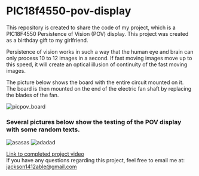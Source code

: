 # PIC18f4550-pov-display

This repository is created to share the code of my project, which is a PIC18F4550 Persistence of Vision (POV) display.
This project was created as a birthday gift to my girlfriend.

Persistence of vision works in such a way that the human eye and brain can only process 10 to 12 images in a second. If fast moving
images move up to this speed, it will create an optical illusion of continuity of the fast moving images.

The picture below shows the board with the entire circuit mounted on it. The board is then mounted on the end of the electric fan shaft
by replacing the blades of the fan.

![picpov_board](https://user-images.githubusercontent.com/46261099/51801693-40cd5b80-227c-11e9-9192-6679c75581cd.jpg)

### Several pictures below show the testing of the POV display with some random texts.

![asasas](https://user-images.githubusercontent.com/46261099/51802895-7af12a00-2289-11e9-9e9e-527e4433b611.jpg)
![adadad](https://user-images.githubusercontent.com/46261099/51802896-7b89c080-2289-11e9-941c-ca028e4b9258.jpg)

 [Link to completed project video](https://www.youtube.com/watch?v=Z9HqFUcXfkU&feature=youtu.be)<br/>
 If you have any questions regarding this project, feel free to email me at: jackson1412able@gmail.com
